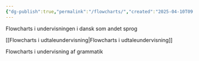 ```yaml
---
{"dg-publish":true,"permalink":"/flowcharts/","created":"2025-04-10T09:09:00.530+02:00","updated":"2025-04-13T18:33:31.588+02:00"}
---
```


Flowcharts i undervisningen i dansk som andet sprog

[[Flowcharts i udtaleundervisning\|Flowcharts i udtaleundervisning]]

Flowcharts i undervisning af grammatik


